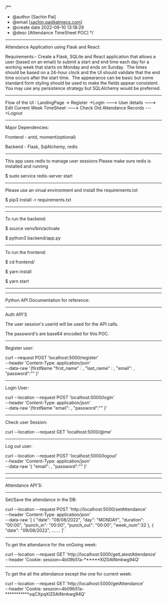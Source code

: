 /**
 * @author [Sachin Pai]
 * @email  [sachin.pai@atmecs.com]
 * @create date 2022-09-10 13:18:26
 * @desc [Attendance TimeSheet POC]
 */
 __________
Attendance Application using Flask and React:

Requirements:-
Create a Flask, SQLite and React application that allows a user (based on an email) to submit a start
and end time each day for a working week that starts on Monday and ends on Sunday. 
The times should be based on a 24-hour clock and the UI should validate that the end time occurs
after the start time. 
The appearance can be basic but some standard form styling should be used to make the fields
appear consistent. 
You may use any persistence strategy but SQLAlchemy would be preferred.

____________

Flow of the UI :
LandingPage -> Register ->Login
---> User details
---> Edit Current Week TimeSheet 
---> Check Old Attendance Records 
--->Logout

____________
Major Dependencies:

Frontend - antd, moment(optional)

Backend - Flask, SqlAlchemy, redis

___________
This app uses redis to manage user sessions
Please make sure redis is installed and running

$ sudo service redis-server start
____________
Please use an virual environment and install the requirements.txt

$ pip3 install -r requirements.txt
____________
____________
To run the backend:

$ source venv/bin/activate

$ python3 backend/app.py

____________

To run the frontend:

$ cd frontend/

$ yarn install

$ yarn start
____________
____________

Python API Documentation for reference:
____________
Auth API'S

The user session's userId will be used for the API calls.

The password's are base64 encoded for this POC. 
___________
Register user:

curl --request POST 'localhost:5000/register' \
--header 'Content-Type: application/json' \
--data-raw '{firstName
    "first_name" : <firstname>,
    "last_name" : <lastName>,
    "email": <email>,
    "password":"<Base64 encoded password>"
}'
____________
Login User:

curl --location --request POST 'localhost:5000/login' \
--header 'Content-Type: application/json' \
--data-raw '{firstName
    "email": <email>,
    "password":"<Base64 encoded password>"
}'
____________
Check user Session:

curl --location --request GET 'localhost:5000/@me'
____________
Log out user:

curl --location --request POST 'localhost:5000/logout' \
--header 'Content-Type: application/json' \
--data-raw '{
     "email": <email>,
    "password":"<Base64 encoded password>"
}'
__________
__________
Attendance API'S:
___________
Set/Save the attendance in the DB:

curl --location --request POST 'http://localhost:5000/setAttendance' \
--header 'Content-Type: application/json' \
--data-raw '[
{
        "date": "08/08/2022",
        "day": "MONDAY",
        "duration": "00:00",
        "punch_in": "00:00",
        "punch_out": "00:00", 
        "week_num":32
    },
    {
        "date": "09/08/2022",
    .......
]'
___________
To get the attendance for the onGoing week:

curl --location --request GET 'http://localhost:5000/getLatestAttendance' \
--header 'Cookie: session=4b09b51a-******XlZ0AtNmkwg94Q'
___________
To get the all the attendance except the one for current week:

curl --location --request GET 'http://localhost:5000/getAttendance' \
--header 'Cookie: session=4b09b51a-***********oqCXpqXlZ0AtNmkwg94Q'
